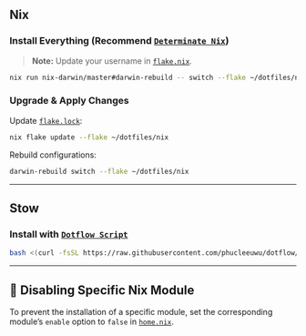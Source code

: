 
## **Nix**

### Install Everything (Recommend [`Determinate Nix`](https://github.com/DeterminateSystems/nix-installer#install-nix))

> **Note:** Update your username in [`flake.nix`](./nix/flake.nix).

```bash
nix run nix-darwin/master#darwin-rebuild -- switch --flake ~/dotfiles/nix
```

### Upgrade & Apply Changes

Update [`flake.lock`](./nix/darwin/flake.lock):

```bash
nix flake update --flake ~/dotfiles/nix
```

Rebuild configurations:

```bash
darwin-rebuild switch --flake ~/dotfiles/nix
```

---

## **Stow**

### Install with [`Dotflow Script`](https://github.com/phucleeuwu/dotflow)

```bash
bash <(curl -fsSL https://raw.githubusercontent.com/phucleeuwu/dotflow/main/i.sh)
```

---

## 🚫 Disabling Specific Nix Module

To prevent the installation of a specific module, set the corresponding module’s `enable` option to `false` in [`home.nix`](./nix/darwin/home.nix).
